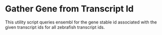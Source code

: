 # Gather Gene from Transcript Id
This utility script queries ensembl for the gene stable id associated with
the given transcript ids for all zebrafish transcript ids.